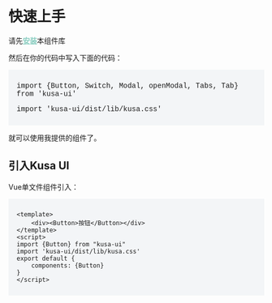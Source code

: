 # 快速上手

请先<a href="/doc/install" class="link">安装</a>本组件库

然后在你的代码中写入下面的代码：

<div class="tips">

import {Button, Switch, Modal, openModal, Tabs, Tab} from 'kusa-ui'

import 'kusa-ui/dist/lib/kusa.css'

</div>

就可以使用我提供的组件了。

## 引入Kusa UI

Vue单文件组件引入：

<div class="tips">

```
<template>
    <div><Button>按钮</Button></div>
</template>
<script>
import {Button} from "kusa-ui"
import 'kusa-ui/dist/lib/kusa.css'
export default {
    components: {Button}
}
</script>
```

</div>

<style>
.tips {
    padding: 10px 16px;
    margin-bottom: 8px;
    max-width:750px;
    background-color: #f3f5f7;
    font-family: source-code-pro,Menlo,Monaco,Consolas,Courier New,monospace;
}
.link {
    font-weight: 700;
    color: rgb(135, 204, 191) !important;
}
</style>